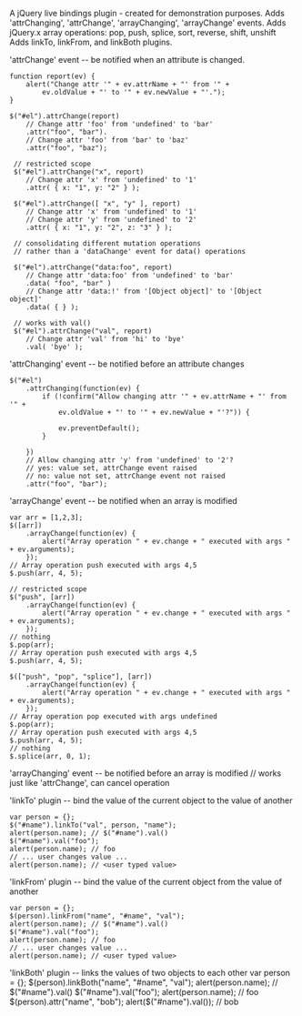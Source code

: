 A jQuery live bindings plugin - created for demonstration purposes.
Adds 'attrChanging', 'attrChange', 'arrayChanging', 'arrayChange' events.
Adds jQuery.x array operations: pop, push, splice, sort, reverse, shift, unshift
Adds linkTo, linkFrom, and linkBoth plugins.

'attrChange' event -- be notified when an attribute is changed.

    function report(ev) {
        alert("Change attr '" + ev.attrName + "' from '" +
            ev.oldValue + "' to '" + ev.newValue + "'.");
    }
    
    $("#el").attrChange(report)
        // Change attr 'foo' from 'undefined' to 'bar'
        .attr("foo", "bar").
        // Change attr 'foo' from 'bar' to 'baz'
        .attr("foo", "baz");
        
     // restricted scope
     $("#el").attrChange("x", report)
        // Change attr 'x' from 'undefined' to '1'
        .attr( { x: "1", y: "2" } );
        
     $("#el").attrChange([ "x", "y" ], report)
        // Change attr 'x' from 'undefined' to '1'
        // Change attr 'y' from 'undefined' to '2'
        .attr( { x: "1", y: "2", z: "3" } );
       
     // consolidating different mutation operations
     // rather than a 'dataChange' event for data() operations
     
     $("#el").attrChange("data:foo", report)
        // Change attr 'data:foo' from 'undefined' to 'bar'
        .data( "foo", "bar" )
        // Change attr 'data:!' from '[Object object]' to '[Object object]'
        .data( { } );

     // works with val()
     $("#el").attrChange("val", report)
        // Change attr 'val' from 'hi' to 'bye'
        .val( 'bye' );

'attrChanging' event -- be notified before an attribute changes

    $("#el")
        .attrChanging(function(ev) {
            if (!confirm("Allow changing attr '" + ev.attrName + "' from '" +
                ev.oldValue + "' to '" + ev.newValue + "'?")) {
                
                ev.preventDefault();
            }
            
        })
        // Allow changing attr 'y' from 'undefined' to '2'?
        // yes: value set, attrChange event raised
        // no: value not set, attrChange event not raised
        .attr("foo", "bar");
        
'arrayChange' event -- be notified when an array is modified

    var arr = [1,2,3];
    $([arr])
        .arrayChange(function(ev) {
            alert("Array operation " + ev.change + " executed with args " + ev.arguments);
        });
    // Array operation push executed with args 4,5
    $.push(arr, 4, 5);
    
    // restricted scope
    $("push", [arr])
        .arrayChange(function(ev) {
            alert("Array operation " + ev.change + " executed with args " + ev.arguments);
        });
    // nothing
    $.pop(arr);
    // Array operation push executed with args 4,5
    $.push(arr, 4, 5);
    
    $(["push", "pop", "splice"], [arr])
        .arrayChange(function(ev) {
            alert("Array operation " + ev.change + " executed with args " + ev.arguments);
        });
    // Array operation pop executed with args undefined
    $.pop(arr);
    // Array operation push executed with args 4,5
    $.push(arr, 4, 5);
    // nothing
    $.splice(arr, 0, 1);
    
'arrayChanging' event -- be notified before an array is modified
    // works just like 'attrChange', can cancel operation
    
'linkTo' plugin -- bind the value of the current object to the value of another

    var person = {};
    $("#name").linkTo("val", person, "name");
    alert(person.name); // $("#name").val()
    $("#name").val("foo");
    alert(person.name); // foo
    // ... user changes value ...
    alert(person.name); // <user typed value>
    
'linkFrom' plugin -- bind the value of the current object from the value of another

    var person = {};
    $(person).linkFrom("name", "#name", "val");
    alert(person.name); // $("#name").val()
    $("#name").val("foo");
    alert(person.name); // foo
    // ... user changes value ...
    alert(person.name); // <user typed value>

'linkBoth' plugin -- links the values of two objects to each other
    var person = {};
    $(person).linkBoth("name", "#name", "val");
    alert(person.name); // $("#name").val()
    $("#name").val("foo");
    alert(person.name); // foo
    $(person).attr("name", "bob");
    alert($("#name").val()); // bob
